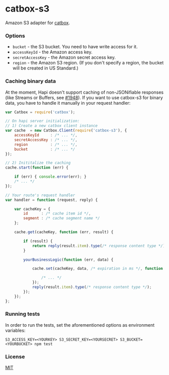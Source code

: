 # catbox-s3

Amazon S3 adapter for [catbox](https://github.com/hapijs/catbox).


### Options

- `bucket` - the S3 bucket. You need to have write access for it.
- `accessKeyId` - the Amazon access key.
- `secretAccessKey` - the Amazon secret access key.
- `region` - the Amazon S3 region. (If you don't specify a region, the bucket will be created in US Standard.)


### Caching binary data

At the moment, Hapi doesn't support caching of non-JSONifiable responses (like Streams or Buffers, see [#1948](https://github.com/hapijs/hapi/issues/1948)).
If you want to use catbox-s3 for binary data, you have to handle it manually in your request handler:

```javascript
var Catbox = require('catbox');

// On hapi server initialization:
// 1) Create a new catbox client instance
var cache  = new Catbox.Client(require('catbox-s3'), {
    accessKeyId     : /* ... */,
    secretAccessKey : /* ... */,
    region          : /* ... */,
    bucket          : /* ... */
});

// 2) Inititalize the caching
cache.start(function (err) {

    if (err) { console.error(err); }
    /* ... */
});

// Your route's request handler
var handler = function (request, reply) {

    var cacheKey = {
        id      : /* cache item id */,
        segment : /* cache segment name */
    };

    cache.get(cacheKey, function (err, result) {

        if (result) {
            return reply(result.item).type(/* response content type */);
        }

        yourBusinessLogic(function (err, data) {

            cache.set(cacheKey, data, /* expiration in ms */, function (err) {

                /* ... */
            });
            reply(result.item).type(/* response content type */);
        });
    });
};

```

### Running tests

In order to run the tests, set the aforementioned options as environment variables:

```shell
S3_ACCESS_KEY=<YOURKEY> S3_SECRET_KEY=<YOURSECRET> S3_BUCKET=<YOURBUCKET> npm test
```


### License

[MIT](LICENSE.txt)
